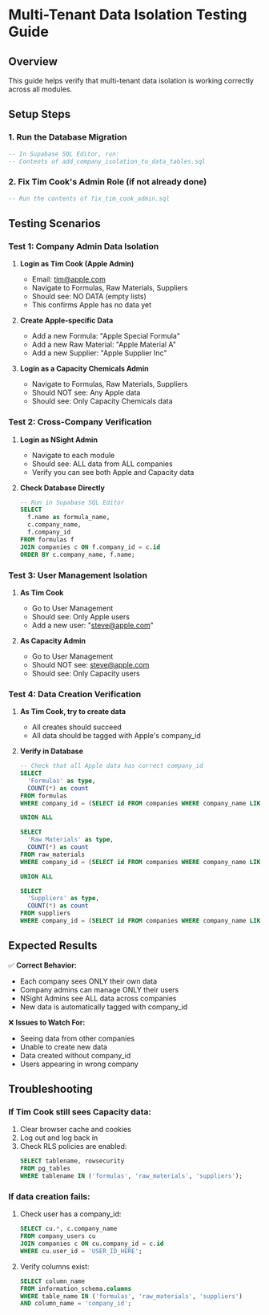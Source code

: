 # Multi-Tenant Data Isolation Testing Guide

## Overview
This guide helps verify that multi-tenant data isolation is working correctly across all modules.

## Setup Steps

### 1. Run the Database Migration
```sql
-- In Supabase SQL Editor, run:
-- Contents of add_company_isolation_to_data_tables.sql
```

### 2. Fix Tim Cook's Admin Role (if not already done)
```sql
-- Run the contents of fix_tim_cook_admin.sql
```

## Testing Scenarios

### Test 1: Company Admin Data Isolation

1. **Login as Tim Cook (Apple Admin)**
   - Email: tim@apple.com
   - Navigate to Formulas, Raw Materials, Suppliers
   - Should see: NO DATA (empty lists)
   - This confirms Apple has no data yet

2. **Create Apple-specific Data**
   - Add a new Formula: "Apple Special Formula"
   - Add a new Raw Material: "Apple Material A"
   - Add a new Supplier: "Apple Supplier Inc"

3. **Login as a Capacity Chemicals Admin**
   - Navigate to Formulas, Raw Materials, Suppliers
   - Should NOT see: Any Apple data
   - Should see: Only Capacity Chemicals data

### Test 2: Cross-Company Verification

1. **Login as NSight Admin**
   - Navigate to each module
   - Should see: ALL data from ALL companies
   - Verify you can see both Apple and Capacity data

2. **Check Database Directly**
   ```sql
   -- Run in Supabase SQL Editor
   SELECT 
     f.name as formula_name,
     c.company_name,
     f.company_id
   FROM formulas f
   JOIN companies c ON f.company_id = c.id
   ORDER BY c.company_name, f.name;
   ```

### Test 3: User Management Isolation

1. **As Tim Cook**
   - Go to User Management
   - Should see: Only Apple users
   - Add a new user: "steve@apple.com"

2. **As Capacity Admin**
   - Go to User Management
   - Should NOT see: steve@apple.com
   - Should see: Only Capacity users

### Test 4: Data Creation Verification

1. **As Tim Cook, try to create data**
   - All creates should succeed
   - All data should be tagged with Apple's company_id

2. **Verify in Database**
   ```sql
   -- Check that all Apple data has correct company_id
   SELECT 
     'Formulas' as type,
     COUNT(*) as count
   FROM formulas
   WHERE company_id = (SELECT id FROM companies WHERE company_name LIKE '%Apple%')
   
   UNION ALL
   
   SELECT 
     'Raw Materials' as type,
     COUNT(*) as count
   FROM raw_materials
   WHERE company_id = (SELECT id FROM companies WHERE company_name LIKE '%Apple%')
   
   UNION ALL
   
   SELECT 
     'Suppliers' as type,
     COUNT(*) as count
   FROM suppliers
   WHERE company_id = (SELECT id FROM companies WHERE company_name LIKE '%Apple%');
   ```

## Expected Results

✅ **Correct Behavior:**
- Each company sees ONLY their own data
- Company admins can manage ONLY their users
- NSight Admins see ALL data across companies
- New data is automatically tagged with company_id

❌ **Issues to Watch For:**
- Seeing data from other companies
- Unable to create new data
- Data created without company_id
- Users appearing in wrong company

## Troubleshooting

### If Tim Cook still sees Capacity data:
1. Clear browser cache and cookies
2. Log out and log back in
3. Check RLS policies are enabled:
   ```sql
   SELECT tablename, rowsecurity 
   FROM pg_tables 
   WHERE tablename IN ('formulas', 'raw_materials', 'suppliers');
   ```

### If data creation fails:
1. Check user has a company_id:
   ```sql
   SELECT cu.*, c.company_name
   FROM company_users cu
   JOIN companies c ON cu.company_id = c.id
   WHERE cu.user_id = 'USER_ID_HERE';
   ```

2. Verify columns exist:
   ```sql
   SELECT column_name 
   FROM information_schema.columns
   WHERE table_name IN ('formulas', 'raw_materials', 'suppliers')
   AND column_name = 'company_id';
   ``` 